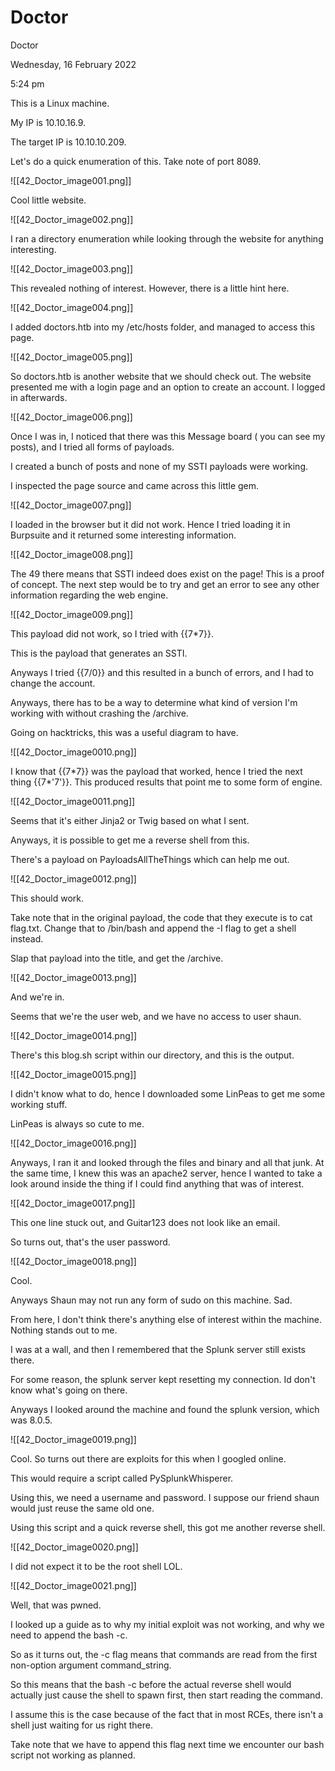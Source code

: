 # Doctor

Doctor

Wednesday, 16 February 2022

5:24 pm

This is a Linux machine.

My IP is 10.10.16.9.

The target IP is 10.10.10.209.

&#x20;

Let's do a quick enumeration of this. Take note of port 8089.

!\[\[42\_Doctor\_image001.png]]

Cool little website.

!\[\[42\_Doctor\_image002.png]]

&#x20;

I ran a directory enumeration while looking through the website for anything interesting.

!\[\[42\_Doctor\_image003.png]]

&#x20;

This revealed nothing of interest. However, there is a little hint here.

&#x20;

!\[\[42\_Doctor\_image004.png]]

I added doctors.htb into my /etc/hosts folder, and managed to access this page.

!\[\[42\_Doctor\_image005.png]]

So doctors.htb is another website that we should check out. The website presented me with a login page and an option to create an account. I logged in afterwards.

&#x20;

!\[\[42\_Doctor\_image006.png]]

&#x20;

Once I was in, I noticed that there was this Message board ( you can see my posts), and I tried all forms of payloads.

I created a bunch of posts and none of my SSTI payloads were working.

&#x20;

I inspected the page source and came across this little gem.

!\[\[42\_Doctor\_image007.png]]

&#x20;

I loaded in the browser but it did not work. Hence I tried loading it in Burpsuite and it returned some interesting information.

&#x20;

!\[\[42\_Doctor\_image008.png]]

The 49 there means that SSTI indeed does exist on the page! This is a proof of concept. The next step would be to try and get an error to see any other information regarding the web engine.

&#x20;

!\[\[42\_Doctor\_image009.png]]

This payload did not work, so I tried with \{{7\*7\}}.

&#x20;

This is the payload that generates an SSTI.

&#x20;

Anyways I tried \{{7/0\}} and this resulted in a bunch of errors, and I had to change the account.

Anyways, there has to be a way to determine what kind of version I'm working with without crashing the /archive.

Going on hacktricks, this was a useful diagram to have.

!\[\[42\_Doctor\_image0010.png]]

&#x20;

I know that \{{7\*7\}} was the payload that worked, hence I tried the next thing \{{7\*'7'\}}. This produced results that point me to some form of engine.

&#x20;

!\[\[42\_Doctor\_image0011.png]]

Seems that it's either Jinja2 or Twig based on what I sent.

&#x20;

Anyways, it is possible to get me a reverse shell from this.

There's a payload on PayloadsAllTheThings which can help me out.

!\[\[42\_Doctor\_image0012.png]]

This should work.

Take note that in the original payload, the code that they execute is to cat flag.txt. Change that to /bin/bash and append the -I flag to get a shell instead.

Slap that payload into the title, and get the /archive.

!\[\[42\_Doctor\_image0013.png]]

And we're in.

Seems that we're the user web, and we have no access to user shaun.

!\[\[42\_Doctor\_image0014.png]]

There's this blog.sh script within our directory, and this is the output.

&#x20;

!\[\[42\_Doctor\_image0015.png]]

&#x20;

I didn't know what to do, hence I downloaded some LinPeas to get me some working stuff.

&#x20;

LinPeas is always so cute to me.

!\[\[42\_Doctor\_image0016.png]]

&#x20;

Anyways, I ran it and looked through the files and binary and all that junk. At the same time, I knew this was an apache2 server, hence I wanted to take a look around inside the thing if I could find anything that was of interest.

!\[\[42\_Doctor\_image0017.png]]

This one line stuck out, and Guitar123 does not look like an email.

So turns out, that's the user password.

&#x20;

!\[\[42\_Doctor\_image0018.png]]

Cool.

&#x20;

Anyways Shaun may not run any form of sudo on this machine. Sad.

From here, I don't think there's anything else of interest within the machine. Nothing stands out to me.

&#x20;

I was at a wall, and then I remembered that the Splunk server still exists there.

For some reason, the splunk server kept resetting my connection. Id don't know what's going on there.

&#x20;

Anyways I looked around the machine and found the splunk version, which was 8.0.5.

!\[\[42\_Doctor\_image0019.png]]

Cool. So turns out there are exploits for this when I googled online.

This would require a script called PySplunkWhisperer.

Using this, we need a username and password. I suppose our friend shaun would just reuse the same old one.

&#x20;

Using this script and a quick reverse shell, this got me another reverse shell.

&#x20;

!\[\[42\_Doctor\_image0020.png]]

I did not expect it to be the root shell LOL.

!\[\[42\_Doctor\_image0021.png]]

Well, that was pwned.

&#x20;

I looked up a guide as to why my initial exploit was not working, and why we need to append the bash -c.

So as it turns out, the -c flag means that commands are read from the first non-option argument command\_string.

&#x20;

So this means that the bash -c before the actual reverse shell would actually just cause the shell to spawn first, then start reading the command.

&#x20;

I assume this is the case because of the fact that in most RCEs, there isn't a shell just waiting for us right there.

&#x20;

Take note that we have to append this flag next time we encounter our bash script not working as planned.
